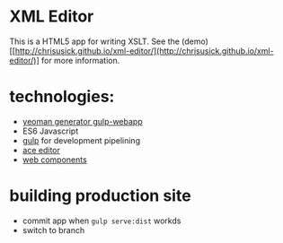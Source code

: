 # XML Editor
This is a HTML5 app for writing XSLT. See the (demo)[[http://chrisusick.github.io/xml-editor/](http://chrisusick.github.io/xml-editor/)] for more information.

# technologies:
- [yeoman generator gulp-webapp](https://github.com/yeoman/generator-gulp-webapp)
- ES6 Javascript
- [gulp](http://gulpjs.com/) for development pipelining
- [ace editor](http://ace.c9.io/#nav=about)
- [web components](http://webcomponents.org/)

# building production site
- commit app when `gulp serve:dist` workds
- switch to branch
